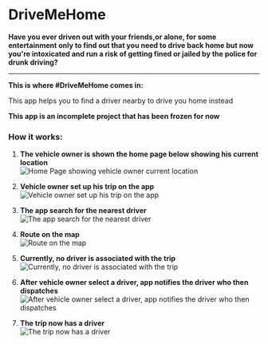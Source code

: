 # DriveMeHome

**Have you ever driven out with your friends,or alone, for some
entertainment only to find out that you need to drive back home but now
you're intoxicated and run a risk of getting fined or jailed by the
police for drunk driving?**

***

**This is where #DriveMeHome comes in:**

This app helps you to find a driver nearby to drive you home instead

**This app is an incomplete project that has been frozen for now**

### How it works:

1.  **The vehicle owner is shown the home page below showing his current location**\
![Home Page showing vehicle owner current location](https://user-images.githubusercontent.com/36502090/80468706-cfc59980-893f-11ea-8bc8-6e791f6703e0.jpg)

1.  **Vehicle owner set up his trip on the app**\
![Vehicle owner set up his trip on the app](https://user-images.githubusercontent.com/36502090/80468705-cfc59980-893f-11ea-8f00-d69bc7014e62.jpg)

1.  **The app search for the nearest driver**\
![The app search for the nearest driver](https://user-images.githubusercontent.com/36502090/80468707-cfc59980-893f-11ea-987a-92bc8d3a7652.jpg)

1.  **Route on the map**\
![Route on the map](https://user-images.githubusercontent.com/36502090/80468695-cb997c00-893f-11ea-89d3-fbf46238c588.jpg)

1. **Currently, no driver is associated with the trip**\
![Currently, no driver is associated with the trip](https://user-images.githubusercontent.com/36502090/80468657-bf152380-893f-11ea-90a3-3ef28b6fbc51.jpg)

1.  **After vehicle owner select a driver, app notifies the driver who then dispatches**\
![After vehicle owner select a driver, app notifies the driver who then dispatches](https://user-images.githubusercontent.com/36502090/80468653-bde3f680-893f-11ea-8ebe-4fe6e42e7ee3.jpg)

1. **The trip now has a driver**\
![The trip now has a driver](https://user-images.githubusercontent.com/36502090/80468591-a86ecc80-893f-11ea-8c02-8247f3aa70bb.jpg)
